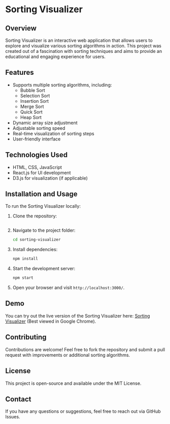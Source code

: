 # Sorting Visualizer

## Overview
Sorting Visualizer is an interactive web application that allows users to explore and visualize various sorting algorithms in action. This project was created out of a fascination with sorting techniques and aims to provide an educational and engaging experience for users.

## Features
- Supports multiple sorting algorithms, including:
  - Bubble Sort
  - Selection Sort
  - Insertion Sort
  - Merge Sort
  - Quick Sort
  - Heap Sort
- Dynamic array size adjustment
- Adjustable sorting speed
- Real-time visualization of sorting steps
- User-friendly interface

## Technologies Used
- HTML, CSS, JavaScript
- React.js for UI development
- D3.js for visualization (if applicable)

## Installation and Usage
To run the Sorting Visualizer locally:
1. Clone the repository:
   ```shgit@github.com:mishraShilpa-28/sorting-visualizer.git://github.com/clementmihailescu/Sorting-Visualizer.git
   ```
2. Navigate to the project folder:
   ```sh
   cd sorting-visualizer
   ```
3. Install dependencies:
   ```sh
   npm install
   ```
4. Start the development server:
   ```sh
   npm start
   ```
5. Open your browser and visit `http://localhost:3000/`.

## Demo
You can try out the live version of the Sorting Visualizer here: [Sorting Visualizer](https://mishrashilpa-28.github.io/sorting-visualizer/) (Best viewed in Google Chrome).

## Contributing
Contributions are welcome! Feel free to fork the repository and submit a pull request with improvements or additional sorting algorithms.

## License
This project is open-source and available under the MIT License.

## Contact
If you have any questions or suggestions, feel free to reach out via GitHub Issues.


